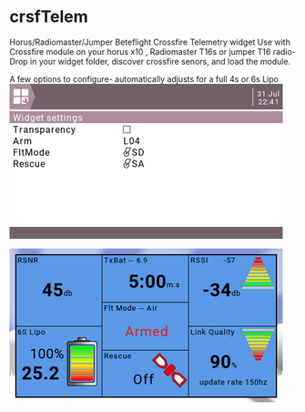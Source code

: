 # crsfTelem
Horus/Radiomaster/Jumper  Beteflight Crossfire Telemetry widget
Use with Crossfire module on your horus x10 , Radiomaster T16s or jumper T16 radio-
Drop in your widget folder, discover crossfire senors, and load the module.

A few options to configure- automatically adjusts for a full 4s or 6s Lipo
<img src=one.png>

<img src=two.png>

